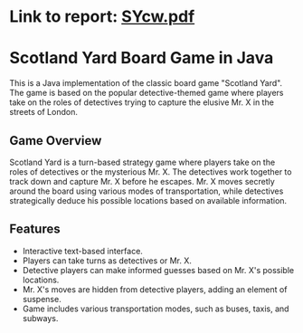 # Link to report: [SYcw.pdf](https://github.com/emiljino/Game-Of-Life-CW/blob/main/report.pdf)

# Scotland Yard Board Game in Java

This is a Java implementation of the classic board game "Scotland Yard". The game is based on the popular detective-themed game where players take on the roles of detectives trying to capture the elusive Mr. X in the streets of London.

## Game Overview

Scotland Yard is a turn-based strategy game where players take on the roles of detectives or the mysterious Mr. X. The detectives work together to track down and capture Mr. X before he escapes. Mr. X moves secretly around the board using various modes of transportation, while detectives strategically deduce his possible locations based on available information.

## Features

- Interactive text-based interface.
- Players can take turns as detectives or Mr. X.
- Detective players can make informed guesses based on Mr. X's possible locations.
- Mr. X's moves are hidden from detective players, adding an element of suspense.
- Game includes various transportation modes, such as buses, taxis, and subways.

